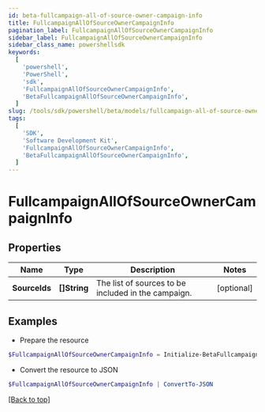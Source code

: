 ```yaml
---
id: beta-fullcampaign-all-of-source-owner-campaign-info
title: FullcampaignAllOfSourceOwnerCampaignInfo
pagination_label: FullcampaignAllOfSourceOwnerCampaignInfo
sidebar_label: FullcampaignAllOfSourceOwnerCampaignInfo
sidebar_class_name: powershellsdk
keywords:
  [
    'powershell',
    'PowerShell',
    'sdk',
    'FullcampaignAllOfSourceOwnerCampaignInfo',
    'BetaFullcampaignAllOfSourceOwnerCampaignInfo',
  ]
slug: /tools/sdk/powershell/beta/models/fullcampaign-all-of-source-owner-campaign-info
tags:
  [
    'SDK',
    'Software Development Kit',
    'FullcampaignAllOfSourceOwnerCampaignInfo',
    'BetaFullcampaignAllOfSourceOwnerCampaignInfo',
  ]
---
```


# FullcampaignAllOfSourceOwnerCampaignInfo

## Properties

| Name | Type | Description | Notes |
| --- | --- | --- | --- |
| **SourceIds** | **[]String** | The list of sources to be included in the campaign. | [optional] |

## Examples

- Prepare the resource

```powershell
$FullcampaignAllOfSourceOwnerCampaignInfo = Initialize-BetaFullcampaignAllOfSourceOwnerCampaignInfo  -SourceIds [0fbe863c063c4c88a35fd7f17e8a3df5]
```

- Convert the resource to JSON

```powershell
$FullcampaignAllOfSourceOwnerCampaignInfo | ConvertTo-JSON
```

[[Back to top]](#)
